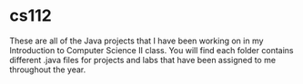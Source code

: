 # cs112
These are all of the Java projects that I have been working on in my Introduction to Computer Science II class.
You will find each folder contains different .java files for projects and labs that have been assigned to me throughout the year.
